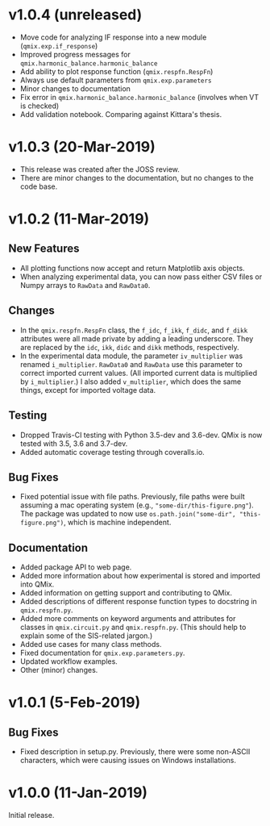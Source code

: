 v1.0.4 (unreleased)
===================

- Move code for analyzing IF response into a new module (``qmix.exp.if_response``)
- Improved progress messages for ``qmix.harmonic_balance.harmonic_balance``
- Add ability to plot response function (``qmix.respfn.RespFn``)
- Always use default parameters from ``qmix.exp.parameters``
- Minor changes to documentation
- Fix error in ``qmix.harmonic_balance.harmonic_balance`` (involves when VT is checked)
- Add validation notebook. Comparing against Kittara's thesis.



v1.0.3 (20-Mar-2019)
====================

- This release was created after the JOSS review.
- There are minor changes to the documentation, but no changes to the code base.



v1.0.2 (11-Mar-2019)
====================

New Features
------------

- All plotting functions now accept and return Matplotlib axis objects.
- When analyzing experimental data, you can now pass either CSV files or Numpy arrays to ``RawData`` and ``RawData0``.

Changes
-------

- In the ``qmix.respfn.RespFn`` class, the ``f_idc``, ``f_ikk``, ``f_didc``, and ``f_dikk`` attributes were all made private by adding a leading underscore. They are replaced by the ``idc``, ``ikk``, ``didc`` and ``dikk`` methods, respectively.
- In the experimental data module, the parameter ``iv_multiplier`` was renamed ``i_multiplier``. ``RawData0`` and ``RawData`` use this parameter to correct imported current values. (All imported current data is multiplied by ``i_multiplier``.) I also added ``v_multiplier``, which does the same things, except for imported voltage data.

Testing
-------

- Dropped Travis-CI testing with Python 3.5-dev and 3.6-dev. QMix is now tested with 3.5, 3.6 and 3.7-dev.
- Added automatic coverage testing through coveralls.io.

Bug Fixes
---------

- Fixed potential issue with file paths. Previously, file paths were built assuming a mac operating system (e.g., ``"some-dir/this-figure.png"``). The package was updated to now use ``os.path.join("some-dir", "this-figure.png")``, which is machine independent.

Documentation
-------------

- Added package API to web page.
- Added more information about how experimental is stored and imported into QMix.
- Added information on getting support and contributing to QMix.
- Added descriptions of different response function types to docstring in ``qmix.respfn.py``.
- Added more comments on keyword arguments and attributes for classes in ``qmix.circuit.py`` and ``qmix.respfn.py``. (This should help to explain some of the SIS-related jargon.)
- Added use cases for many class methods.
- Fixed documentation for ``qmix.exp.parameters.py``.
- Updated workflow examples.
- Other (minor) changes.



v1.0.1 (5-Feb-2019)
===================

Bug Fixes
---------

- Fixed description in setup.py. Previously, there were some non-ASCII characters, which were causing issues on Windows installations.



v1.0.0 (11-Jan-2019)
====================

Initial release.

